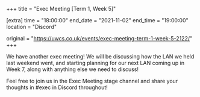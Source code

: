 +++
title = "Exec Meeting [Term 1, Week 5]"

[extra]
time = "18:00:00"
end_date = "2021-11-02"
end_time = "19:00:00"
location = "Discord"

original = "https://uwcs.co.uk/events/exec-meeting-term-1-week-5-2122/"    
+++

We have another exec meeting\! We will be discussing how the LAN we held last weekend went, and starting planning for our next LAN coming up in Week 7, along with anything else we need to discuss\!

Feel free to join us in the Exec Meeting stage channel and share your thoughts in \#exec in Discord throughout\!

